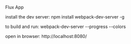Flux App

install the dev server:
npm install webpack-dev-server -g

to build and run:
webpack-dev-server --progress --colors

open in browser:
http://localhost:8080/
